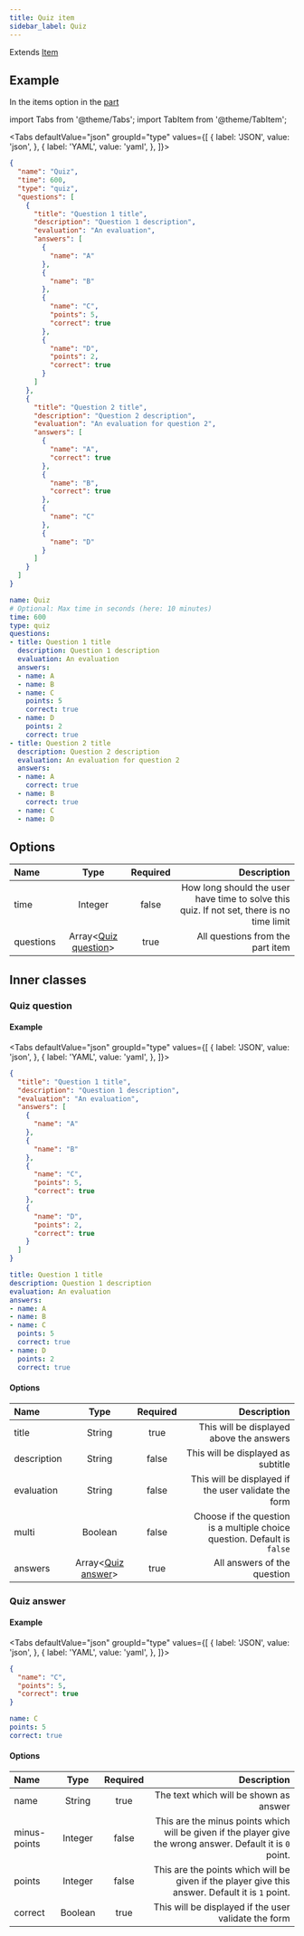 ```yaml
---
title: Quiz item
sidebar_label: Quiz
---
```

Extends [Item](overview)

## Example

In the items option in the [part](../part)

import Tabs from '@theme/Tabs';
import TabItem from '@theme/TabItem';

<Tabs defaultValue="json" groupId="type" values={[
  { label: 'JSON', value: 'json', },
  { label: 'YAML', value: 'yaml', },
]}>
<TabItem value="json">

```json title="<course>/<part>/config.json"
{
  "name": "Quiz",
  "time": 600,
  "type": "quiz",
  "questions": [
    {
      "title": "Question 1 title",
      "description": "Question 1 description",
      "evaluation": "An evaluation",
      "answers": [
        {
          "name": "A"
        },
        {
          "name": "B"
        },
        {
          "name": "C",
          "points": 5,
          "correct": true
        },
        {
          "name": "D",
          "points": 2,
          "correct": true
        }
      ]
    },
    {
      "title": "Question 2 title",
      "description": "Question 2 description",
      "evaluation": "An evaluation for question 2",
      "answers": [
        {
          "name": "A",
          "correct": true
        },
        {
          "name": "B",
          "correct": true
        },
        {
          "name": "C"
        },
        {
          "name": "D"
        }
      ]
    }
  ]
}
```

</TabItem>
<TabItem value="yaml">

```yaml title="<course>/<part>/config.yml"
name: Quiz
# Optional: Max time in seconds (here: 10 minutes)
time: 600
type: quiz
questions:
- title: Question 1 title
  description: Question 1 description
  evaluation: An evaluation
  answers:
  - name: A
  - name: B
  - name: C
    points: 5
    correct: true
  - name: D
    points: 2
    correct: true
- title: Question 2 title
  description: Question 2 description
  evaluation: An evaluation for question 2
  answers:
  - name: A
    correct: true
  - name: B
    correct: true
  - name: C
  - name: D
```

</TabItem>
</Tabs>

## Options

| Name      |                  Type                  | Required |                                                                               Description |
| :-------- | :------------------------------------: | :------: | ----------------------------------------------------------------------------------------: |
| time      |                Integer                 |  false   | How long should the user have time to solve this quiz. If not set, there is no time limit |
| questions | Array<[Quiz question](#quiz-question)> |   true   |                                                          All questions from the part item |

## Inner classes

### Quiz question

#### Example

<Tabs defaultValue="json" groupId="type" values={[
  { label: 'JSON', value: 'json', },
  { label: 'YAML', value: 'yaml', },
]}>
<TabItem value="json">

```json title="<course>/<part>/config.json"
{
  "title": "Question 1 title",
  "description": "Question 1 description",
  "evaluation": "An evaluation",
  "answers": [
    {
      "name": "A"
    },
    {
      "name": "B"
    },
    {
      "name": "C",
      "points": 5,
      "correct": true
    },
    {
      "name": "D",
      "points": 2,
      "correct": true
    }
  ]
}
```

</TabItem>
<TabItem value="yaml">

```yaml title="<course>/<part>/config.yml"
title: Question 1 title
description: Question 1 description
evaluation: An evaluation
answers:
- name: A
- name: B
- name: C
  points: 5
  correct: true
- name: D
  points: 2
  correct: true
```

</TabItem>
</Tabs>

#### Options

| Name        |                Type                | Required |                                                              Description |
| :---------- | :--------------------------------: | :------: | -----------------------------------------------------------------------: |
| title       |               String               |   true   |                                 This will be displayed above the answers |
| description |               String               |  false   |                                       This will be displayed as subtitle |
| evaluation  |               String               |  false   |                     This will be displayed if the user validate the form |
| multi       |              Boolean               |  false   | Choose if the question is a multiple choice question. Default is `false` |
| answers     | Array<[Quiz answer](#quiz-answer)> |   true   |                                              All answers of the question |

### Quiz answer

#### Example

<Tabs defaultValue="json" groupId="type" values={[
  { label: 'JSON', value: 'json', },
  { label: 'YAML', value: 'yaml', },
]}>
<TabItem value="json">

```json title="<course>/<part>/config.json"
{
  "name": "C",
  "points": 5,
  "correct": true
}
```

</TabItem>
<TabItem value="yaml">

```yaml title="<course>/<part>/config.yml"
name: C
points: 5
correct: true
```

</TabItem>
</Tabs>

#### Options

| Name         |  Type   | Required |                                                                                                 Description |
| :----------- | :-----: | :------: | ----------------------------------------------------------------------------------------------------------: |
| name         | String  |   true   |                                                                      The text which will be shown as answer |
| minus-points | Integer |  false   | This are the minus points which will be given if the player give the wrong answer. Default it is `0` point. |
| points       | Integer |  false   |            This are the points which will be given if the player give this answer. Default it is `1` point. |
| correct      | Boolean |   true   |                                                        This will be displayed if the user validate the form |